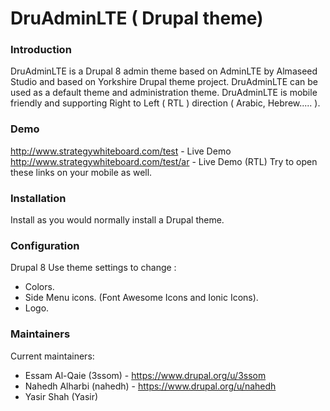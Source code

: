 # DruAdminLTE ( Drupal theme)

### Introduction
DruAdminLTE is a Drupal 8 admin theme based on AdminLTE by Almaseed Studio and based on Yorkshire Drupal theme project. DruAdminLTE can be used as a default theme and administration theme. DruAdminLTE is mobile friendly and supporting Right to Left ( RTL ) direction ( Arabic, Hebrew..... ).

### Demo
http://www.strategywhiteboard.com/test - Live Demo
http://www.strategywhiteboard.com/test/ar - Live Demo (RTL)
Try to open these links on your mobile as well.

### Installation
Install as you would normally install a Drupal theme.

### Configuration
Drupal 8
Use theme settings to change :
* Colors.
* Side Menu icons. (Font Awesome Icons and Ionic Icons).
* Logo.

### Maintainers
Current maintainers:
* Essam Al-Qaie (3ssom) - https://www.drupal.org/u/3ssom
* Nahedh Alharbi (nahedh) - https://www.drupal.org/u/nahedh
* Yasir Shah (Yasir)
